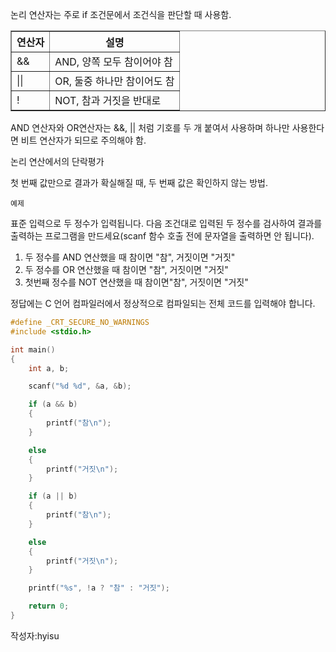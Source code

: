 논리 연산자는 주로 if 조건문에서 조건식을 판단할 때 사용함.

<table border="1">
<th>연산자</th>
<th>설명</th>
<tr>
<td>&&</td>
<td>AND, 양쪽 모두 참이어야 참</td>
</tr>
<tr>
<td>||</td>
<td>OR, 둘중 하나만 참이어도 참</td>
</tr>
<tr>
<td>!</td>
<td>NOT, 참과 거짓을 반대로</td>
</tr>
</table>

AND 연산자와 OR연산자는 &&, || 처럼 기호를 두 개 붙여서 사용하며 하나만 사용한다면 비트 연산자가 되므로 주의해야 함.


논리 연산에서의 단락평가

 첫 번째 값만으로 결과가 확실해질 때, 두 번째 값은 확인하지 않는 방법.


	예제

표준 입력으로 두 정수가 입력됩니다. 다음 조건대로 입력된 두 정수를 검사하여 결과를 출력하는 프로그램을 만드세요(scanf 함수 호출 전에 문자열을 출력하면 안 됩니다).

1. 두 정수를 AND 연산했을 때 참이면 "참", 거짓이면 "거짓"
2. 두 정수를 OR 연산했을 때 참이면 "참", 거짓이면 "거짓"
3. 첫번째 정수를 NOT 연산했을 때 참이면"참", 거짓이면 "거짓"

정답에는 C 언어 컴파일러에서 정상적으로 컴파일되는 전체 코드를 입력해야 합니다.

```c
#define _CRT_SECURE_NO_WARNINGS 
#include <stdio.h>

int main()
{
    int a, b;

    scanf("%d %d", &a, &b);

    if (a && b)
    {
        printf("참\n");
    }

    else
    {
        printf("거짓\n");
    }

    if (a || b)
    {
        printf("참\n");
    }

    else
    {
        printf("거짓\n");
    }

    printf("%s", !a ? "참" : "거짓");

    return 0;
}
```

작성자:hyisu